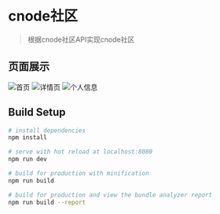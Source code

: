 # cnode社区

> 根据cnode社区API实现cnode社区

## 页面展示
![首页](https://i.loli.net/2019/05/27/5cebe97dc8edd70444.png)
![详情页](https://i.loli.net/2019/05/27/5cebea0e3f82595139.png)
![个人信息](https://i.loli.net/2019/05/27/5cebea29e687236338.png)

## Build Setup

``` bash
# install dependencies
npm install

# serve with hot reload at localhost:8080
npm run dev

# build for production with minification
npm run build

# build for production and view the bundle analyzer report
npm run build --report
```
